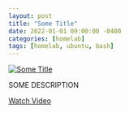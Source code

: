 ```yaml
---
layout: post
title: "Some Title"
date: 2022-01-01 09:00:00 -0400
categories: [homelab]
tags: [homelab, ubuntu, bash]
---
```


[![Some Title](https://img.youtube.com/vi/BBBBBBBBBBBB/0.jpg)](https://www.youtube.com/watch?v=BBBBBBBBBBBB "Some Title")

SOME DESCRIPTION

[Watch Video](https://www.youtube.com/watch?v=BBBBBBBBBBBB)